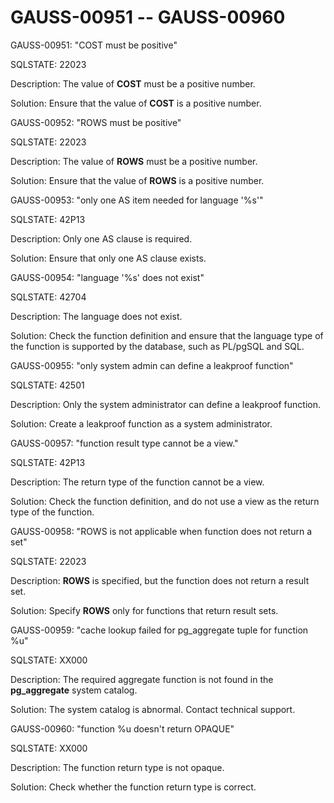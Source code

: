 # GAUSS-00951 -- GAUSS-00960<a name="EN-US_TOPIC_0302073067"></a>

GAUSS-00951: "COST must be positive"

SQLSTATE: 22023

Description: The value of  **COST**  must be a positive number.

Solution: Ensure that the value of  **COST**  is a positive number.

GAUSS-00952: "ROWS must be positive"

SQLSTATE: 22023

Description: The value of  **ROWS**  must be a positive number.

Solution: Ensure that the value of  **ROWS**  is a positive number.

GAUSS-00953: "only one AS item needed for language '%s'"

SQLSTATE: 42P13

Description: Only one AS clause is required.

Solution: Ensure that only one AS clause exists.

GAUSS-00954: "language '%s' does not exist"

SQLSTATE: 42704

Description: The language does not exist.

Solution: Check the function definition and ensure that the language type of the function is supported by the database, such as PL/pgSQL and SQL.

GAUSS-00955: "only system admin can define a leakproof function"

SQLSTATE: 42501

Description: Only the system administrator can define a leakproof function.

Solution: Create a leakproof function as a system administrator.

GAUSS-00957: "function result type cannot be a view."

SQLSTATE: 42P13

Description: The return type of the function cannot be a view.

Solution: Check the function definition, and do not use a view as the return type of the function.

GAUSS-00958: "ROWS is not applicable when function does not return a set"

SQLSTATE: 22023

Description:  **ROWS**  is specified, but the function does not return a result set. 

Solution: Specify  **ROWS**  only for functions that return result sets.

GAUSS-00959: "cache lookup failed for pg\_aggregate tuple for function %u"

SQLSTATE: XX000

Description: The required aggregate function is not found in the  **pg\_aggregate**  system catalog.

Solution: The system catalog is abnormal. Contact technical support.

GAUSS-00960: "function %u doesn't return OPAQUE"

SQLSTATE: XX000

Description: The function return type is not opaque.

Solution: Check whether the function return type is correct.

